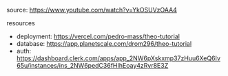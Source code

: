 source: https://www.youtube.com/watch?v=YkOSUVzOAA4

resources
- deployment: https://vercel.com/pedro-mass/theo-tutorial
- database: https://app.planetscale.com/drom296/theo-tutorial
- auth: https://dashboard.clerk.com/apps/app_2NW6pXskxmp37zHuu6XeQ6Iv65u/instances/ins_2NW6pedC36fHIhEoay4zRyr8E3Z